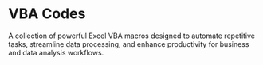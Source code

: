 # VBA Codes
A collection of powerful Excel VBA macros designed to automate repetitive tasks, streamline data processing, and enhance productivity for business and data analysis workflows.
